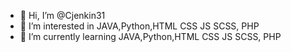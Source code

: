 - 👋 Hi, I’m @Cjenkin31
- 👀 I’m interested in JAVA,Python,HTML CSS JS SCSS, PHP
- 🌱 I’m currently learning JAVA,Python,HTML CSS JS SCSS, PHP
<!---
Cjenkin31/Cjenkin31 is a ✨ special ✨ repository because its `README.md` (this file) appears on your GitHub profile.
You can click the Preview link to take a look at your changes.
--->
